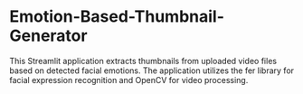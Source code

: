 # Emotion-Based-Thumbnail-Generator
This Streamlit application extracts thumbnails from uploaded video files based on detected facial emotions. The application utilizes the fer library for facial expression recognition and OpenCV for video processing.
